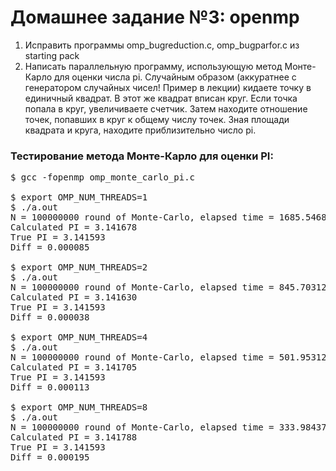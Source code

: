 # Домашнее задание №3: openmp

1. Исправить программы omp_bugreduction.c, omp_bugparfor.c из starting pack
2.  Написать параллельную программу, использующую метод Монте-Карло для оценки числа pi. Случайным образом (аккуратнее с генератором случайных чисел! Пример в лекции) кидаете точку в единичный квадрат. В этот же квадрат вписан круг. Если точка попала в круг, увеличиваете счетчик. Затем находите отношение точек, попавших в круг к общему числу точек. Зная площади квадрата и круга, находите приблизительно число pi.

### Тестирование метода Монте-Карло для оценки PI:
<pre>
$ gcc -fopenmp omp_monte_carlo_pi.c

$ export OMP_NUM_THREADS=1
$ ./a.out
N = 100000000 round of Monte-Carlo, elapsed time = 1685.546875 ms
Calculated PI = 3.141678
True PI = 3.141593
Diff = 0.000085

$ export OMP_NUM_THREADS=2
$ ./a.out
N = 100000000 round of Monte-Carlo, elapsed time = 845.703125 ms
Calculated PI = 3.141630
True PI = 3.141593
Diff = 0.000038

$ export OMP_NUM_THREADS=4
$ ./a.out
N = 100000000 round of Monte-Carlo, elapsed time = 501.953125 ms
Calculated PI = 3.141705
True PI = 3.141593
Diff = 0.000113

$ export OMP_NUM_THREADS=8
$ ./a.out
N = 100000000 round of Monte-Carlo, elapsed time = 333.984375 ms
Calculated PI = 3.141788
True PI = 3.141593
Diff = 0.000195
</pre>
